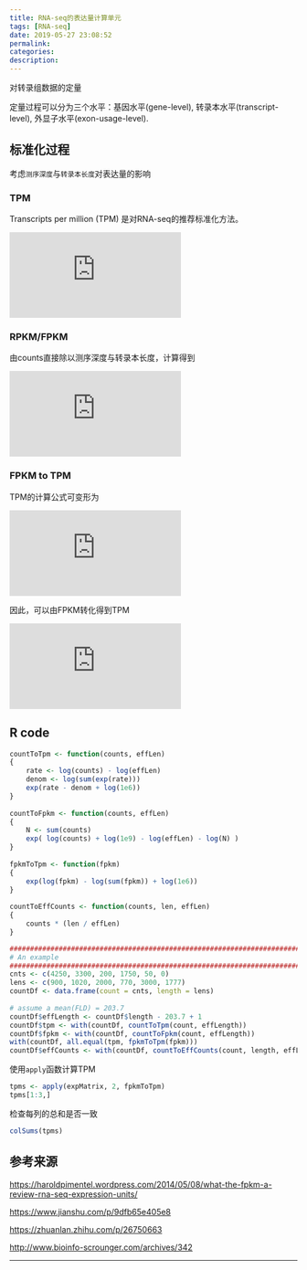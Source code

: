 ```yaml
---
title: RNA-seq的表达量计算单元
tags: [RNA-seq]
date: 2019-05-27 23:08:52
permalink:
categories:
description:
---
```

<p class="description">对转录组数据的定量</p>

<!-- more -->

定量过程可以分为三个水平：基因水平(gene-level), 转录本水平(transcript-level), 外显子水平(exon-usage-level).

## 标准化过程

考虑`测序深度`与`转录本长度`对表达量的影响

### TPM

Transcripts per million (TPM) 是对RNA-seq的推荐标准化方法。

![\text{TPM}_i = \dfrac{X_i}{\widetilde{l}_i} \cdot \left( \dfrac{1}{\sum_j \dfrac{X_j}{\widetilde{l}_j}} \right) \cdot 10^6](https://s0.wp.com/latex.php?latex=%5Ctext%7BTPM%7D_i+%3D+%5Cdfrac%7BX_i%7D%7B%5Cwidetilde%7Bl%7D_i%7D+%5Ccdot+%5Cleft%28+%5Cdfrac%7B1%7D%7B%5Csum_j+%5Cdfrac%7BX_j%7D%7B%5Cwidetilde%7Bl%7D_j%7D%7D+%5Cright%29+%5Ccdot+10%5E6&bg=ffffff&fg=000000&s=0)

### RPKM/FPKM

由counts直接除以测序深度与转录本长度，计算得到

![\text{FPKM}_i = \dfrac{X_i}{ \left(\dfrac{\widetilde{l}_i}{10^3}\right) \left( \dfrac{N}{10^6} \right)} = \dfrac{X_i}{\widetilde{l}_i N} \cdot 10^9  ](https://s0.wp.com/latex.php?latex=%5Ctext%7BFPKM%7D_i+%3D+%5Cdfrac%7BX_i%7D%7B+%5Cleft%28%5Cdfrac%7B%5Cwidetilde%7Bl%7D_i%7D%7B10%5E3%7D%5Cright%29+%5Cleft%28+%5Cdfrac%7BN%7D%7B10%5E6%7D+%5Cright%29%7D+%3D+%5Cdfrac%7BX_i%7D%7B%5Cwidetilde%7Bl%7D_i+N%7D+%5Ccdot+10%5E9++&bg=ffffff&fg=000000&s=0)

### FPKM to TPM

TPM的计算公式可变形为

![\begin{aligned}  \text{TPM}_i &= \dfrac{X_i}{\widetilde{l}_i} \cdot \left( \dfrac{1}{\sum_j \dfrac{X_j}{\widetilde{l}_j}} \right) \cdot 10^6 \\  &\propto \dfrac{X_i}{\widetilde{l}_i \cdot N} \cdot \left( \dfrac{1}{\sum_j \dfrac{X_j}{\widetilde{l}_j \cdot N} } \right) \\  &\propto \dfrac{X_i}{\widetilde{l}_i \cdot N} \cdot 10^9   \end{aligned}  ](https://s0.wp.com/latex.php?latex=%5Cbegin%7Baligned%7D++%5Ctext%7BTPM%7D_i+%26%3D+%5Cdfrac%7BX_i%7D%7B%5Cwidetilde%7Bl%7D_i%7D+%5Ccdot+%5Cleft%28+%5Cdfrac%7B1%7D%7B%5Csum_j+%5Cdfrac%7BX_j%7D%7B%5Cwidetilde%7Bl%7D_j%7D%7D+%5Cright%29+%5Ccdot+10%5E6+%5C%5C++%26%5Cpropto+%5Cdfrac%7BX_i%7D%7B%5Cwidetilde%7Bl%7D_i+%5Ccdot+N%7D+%5Ccdot+%5Cleft%28+%5Cdfrac%7B1%7D%7B%5Csum_j+%5Cdfrac%7BX_j%7D%7B%5Cwidetilde%7Bl%7D_j+%5Ccdot+N%7D+%7D+%5Cright%29+%5C%5C++%26%5Cpropto+%5Cdfrac%7BX_i%7D%7B%5Cwidetilde%7Bl%7D_i+%5Ccdot+N%7D+%5Ccdot+10%5E9+++%5Cend%7Baligned%7D++&bg=ffffff&fg=000000&s=0)

因此，可以由FPKM转化得到TPM

![\begin{aligned}  \text{TPM}_i &= \left( \dfrac{\text{FPKM}_i}{\sum_j \text{FPKM}_j } \right) \cdot 10^6  \end{aligned}  ](https://s0.wp.com/latex.php?latex=%5Cbegin%7Baligned%7D++%5Ctext%7BTPM%7D_i+%26%3D+%5Cleft%28+%5Cdfrac%7B%5Ctext%7BFPKM%7D_i%7D%7B%5Csum_j+%5Ctext%7BFPKM%7D_j+%7D+%5Cright%29+%5Ccdot+10%5E6++%5Cend%7Baligned%7D++&bg=ffffff&fg=000000&s=0)

## R code

```R
countToTpm <- function(counts, effLen)
{
    rate <- log(counts) - log(effLen)
    denom <- log(sum(exp(rate)))
    exp(rate - denom + log(1e6))
}
 
countToFpkm <- function(counts, effLen)
{
    N <- sum(counts)
    exp( log(counts) + log(1e9) - log(effLen) - log(N) )
}
 
fpkmToTpm <- function(fpkm)
{
    exp(log(fpkm) - log(sum(fpkm)) + log(1e6))
}
 
countToEffCounts <- function(counts, len, effLen)
{
    counts * (len / effLen)
}

################################################################################
# An example
################################################################################
cnts <- c(4250, 3300, 200, 1750, 50, 0)
lens <- c(900, 1020, 2000, 770, 3000, 1777)
countDf <- data.frame(count = cnts, length = lens)
 
# assume a mean(FLD) = 203.7
countDf$effLength <- countDf$length - 203.7 + 1
countDf$tpm <- with(countDf, countToTpm(count, effLength))
countDf$fpkm <- with(countDf, countToFpkm(count, effLength))
with(countDf, all.equal(tpm, fpkmToTpm(fpkm)))
countDf$effCounts <- with(countDf, countToEffCounts(count, length, effLength))
```

使用`apply`函数计算TPM

```R
tpms <- apply(expMatrix, 2, fpkmToTpm)
tpms[1:3,]
```

检查每列的总和是否一致

```R
colSums(tpms)
```



## 参考来源

https://haroldpimentel.wordpress.com/2014/05/08/what-the-fpkm-a-review-rna-seq-expression-units/

https://www.jianshu.com/p/9dfb65e405e8

https://zhuanlan.zhihu.com/p/26750663

http://www.bioinfo-scrounger.com/archives/342

<hr />